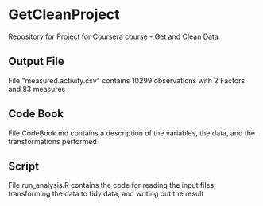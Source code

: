# GetCleanProject
Repository for Project for Coursera course - Get and Clean Data

## Output File
File "measured.activity.csv" contains 10299 observations with 2 Factors and 83 measures

## Code Book
File CodeBook.md contains a description of the variables, the data, and the transformations performed

## Script
File run_analysis.R contains the code for reading the input files, transforming the data to tidy data, and writing out the result


